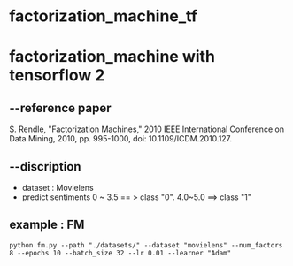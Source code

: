 
# factorization_machine_tf

# factorization_machine with tensorflow 2


## --reference paper

S. Rendle, "Factorization Machines," 2010 IEEE International Conference on Data Mining, 2010, pp. 995-1000, doi: 10.1109/ICDM.2010.127. 


## --discription
+ dataset : Movielens
+ predict sentiments 0 ~ 3.5 == > class "0".    4.0~5.0 ==> class "1"


## example : FM
```
python fm.py --path "./datasets/" --dataset "movielens" --num_factors 8 --epochs 10 --batch_size 32 --lr 0.01 --learner "Adam"

```
